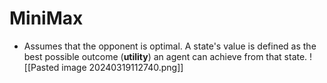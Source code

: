 
# MiniMax
- Assumes that the opponent is optimal.
A state's value is defined as the best possible outcome (**utility**) an agent can achieve from that state.
![[Pasted image 20240319112740.png]]